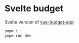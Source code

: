 # Svelte budget

Svelte version of [vue-budget-app](https://github.dev/leovoon/vue-budget-app)

```bash
pnpm i
pnpm run dev
```
